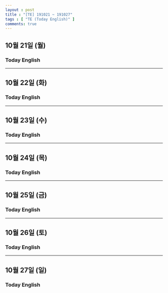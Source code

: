 ```yaml
---
layout : post
title : "[TE] 191021 ~ 191027"
tags : [ "TE (Today English)" ]
comments: true
---
```


## 10월 21일 (월)
### Today English

---

## 10월 22일 (화)
### Today English

---

## 10월 23일 (수)
### Today English

---

## 10월 24일 (목)
### Today English

---

## 10월 25일 (금)
### Today English

---

## 10월 26일 (토)
### Today English

---

## 10월 27일 (일)
### Today English
